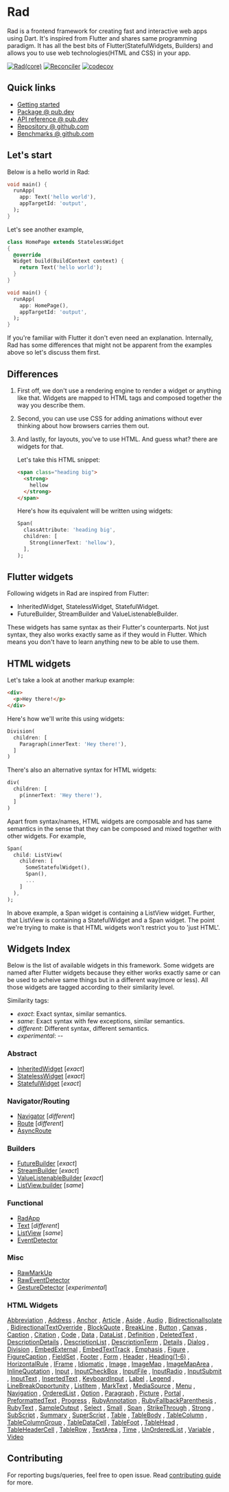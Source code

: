 # Rad

Rad is a frontend framework for creating fast and interactive web apps using Dart. It's inspired from Flutter and shares same programming paradigm. It has all the best bits of Flutter(StatefulWidgets, Builders) and allows you to use web technologies(HTML and CSS) in your app.

[![Rad(core)](https://github.com/erlage/rad/actions/workflows/rad_core.yml/badge.svg)](https://github.com/erlage/rad/actions/workflows/rad_core.yml)
[![Reconciler](https://github.com/erlage/rad/actions/workflows/reconciler.yml/badge.svg)](https://github.com/erlage/rad/actions/workflows/reconciler.yml)
[![codecov](https://codecov.io/gh/erlage/rad/branch/main/graph/badge.svg?token=PbTQU0aSDn)](https://codecov.io/gh/erlage/rad)

## Quick links

- [Getting started](https://github.com/erlage/rad/blob/main/doc/getting_started.md)
- [Package @ pub.dev](https://pub.dev/packages/rad)
- [API reference @ pub.dev](https://pub.dev/documentation/rad/latest/rad/rad-library.html)
- [Repository @ github.com](https://github.com/erlage/rad)
- [Benchmarks @ github.com](https://github.com/erlage/rad-benchmarks)

## Let's start

Below is a hello world in Rad:

```dart
void main() {
  runApp(
    app: Text('hello world'),
    appTargetId: 'output',
  );
}
```
Let's see another example,
```dart
class HomePage extends StatelessWidget
{
  @override
  Widget build(BuildContext context) {
    return Text('hello world');
  }
}

void main() {
  runApp(
    app: HomePage(),
    appTargetId: 'output',
  );
}
```
If you're familiar with Flutter it don't even need an explanation. Internally, Rad has some differences that might not be apparent from the examples above so let's discuss them first.

## Differences

1. First off, we don't use a rendering engine to render a widget or anything like that. Widgets are mapped to HTML tags and composed together the way you describe them.

2. Second, you can use use CSS for adding animations without ever thinking about how browsers carries them out.

3. And lastly, for layouts, you've to use HTML. And guess what? there are widgets for that.
  
    Let's take this HTML snippet:
    ```html
    <span class="heading big">
      <strong>
        hellow
      </strong>
    </span>
    ```
    Here's how its equivalent will be written using widgets:
    ```dart
    Span(
      classAttribute: 'heading big',
      children: [
        Strong(innerText: 'hellow'),
      ],
    );
    ```

## Flutter widgets

Following widgets in Rad are inspired from Flutter:

- InheritedWidget, StatelessWidget, StatefulWidget.
- FutureBuilder, StreamBuilder and ValueListenableBuilder.

These widgets has same syntax as their Flutter's counterparts. Not just syntax, they also works exactly same as if they would in Flutter. Which means you don't have to learn anything new to be able to use them.

## HTML widgets

Let's take a look at another markup example:
```html
<div>
  <p>Hey there!</p>
</div>
```
Here's how we'll write this using widgets:
```dart
Division(
  children: [
    Paragraph(innerText: 'Hey there!'),  
  ]
)
```
There's also an alternative syntax for HTML widgets:
```dart
div(
  children: [
    p(innerText: 'Hey there!'),
  ]
)
```

Apart from syntax/names, HTML widgets are composable and has same semantics in the sense that they can be composed and mixed together with other widgets. For example,

```dart
Span(
  child: ListView(
    children: [
      SomeStatefulWidget(),
      Span(),
      ...
    ]
  ),
);
```
In above example, a Span widget is containing a ListView widget. Further, that ListView is containing a StatefulWidget and a Span widget. The point we're trying to make is that HTML widgets won't restrict you to 'just HTML'.

## Widgets Index

Below is the list of available widgets in this framework. Some widgets are named after Flutter widgets because they either works exactly same or can be used to acheive same things but in a different way(more or less). All those widgets are tagged according to their similarity level.

Similarity tags:
  - *exact*: Exact syntax, similar semantics.
  - *same*: Exact syntax with few exceptions, similar semantics.
  - *different*: Different syntax, different semantics.
  - *experimental*: --

### Abstract

- [InheritedWidget](https://pub.dev/documentation/rad/latest/rad/InheritedWidget-class.html) \[*exact*\]
- [StatelessWidget](https://pub.dev/documentation/rad/latest/rad/StatelessWidget-class.html) \[*exact*\]
- [StatefulWidget](https://pub.dev/documentation/rad/latest/rad/StatefulWidget-class.html) \[*exact*\]

### Navigator/Routing

- [Navigator](https://pub.dev/documentation/rad/latest/rad/Navigator-class.html) \[*different*\]
- [Route](https://pub.dev/documentation/rad/latest/rad/Route-class.html) \[*different*\]
- [AsyncRoute](https://pub.dev/documentation/rad/latest/rad/AsyncRoute-class.html)

### Builders

- [FutureBuilder](https://pub.dev/documentation/rad/latest/widgets_async/FutureBuilder-class.html) \[*exact*\]
- [StreamBuilder](https://pub.dev/documentation/rad/latest/widgets_async/StreamBuilder-class.html) \[*exact*\]
- [ValueListenableBuilder](https://pub.dev/documentation/rad/latest/widgets_async/ValueListenableBuilder-class.html) \[*exact*\]
- [ListView.builder](https://pub.dev/documentation/rad/latest/rad/ListView/ListView.builder.html) \[*same*\]

### Functional

- [RadApp](https://pub.dev/documentation/rad/latest/rad/RadApp-class.html)
- [Text](https://pub.dev/documentation/rad/latest/rad/Text-class.html) \[*different*\]
- [ListView](https://pub.dev/documentation/rad/latest/rad/ListView-class.html) \[*same*\]
- [EventDetector](https://pub.dev/documentation/rad/latest/rad/EventDetector-class.html)

### Misc

- [RawMarkUp](https://pub.dev/documentation/rad/latest/rad/RawMarkUp-class.html)
- [RawEventDetector](https://pub.dev/documentation/rad/latest/rad/RawEventDetector-class.html)
- [GestureDetector](https://pub.dev/documentation/rad/latest/rad/GestureDetector-class.html) \[*experimental*\]

### HTML Widgets

[Abbreviation](https://pub.dev/documentation/rad/latest/widgets_html/Abbreviation-class.html)
, [Address](https://pub.dev/documentation/rad/latest/widgets_html/Address-class.html)
, [Anchor](https://pub.dev/documentation/rad/latest/widgets_html/Anchor-class.html)
, [Article](https://pub.dev/documentation/rad/latest/widgets_html/Article-class.html)
, [Aside](https://pub.dev/documentation/rad/latest/widgets_html/Aside-class.html)
, [Audio](https://pub.dev/documentation/rad/latest/widgets_html/Audio-class.html)
, [BidirectionalIsolate](https://pub.dev/documentation/rad/latest/widgets_html/BidirectionalIsolate-class.html)
, [BidirectionalTextOverride](https://pub.dev/documentation/rad/latest/widgets_html/BidirectionalTextOverride-class.html)
, [BlockQuote](https://pub.dev/documentation/rad/latest/widgets_html/BlockQuote-class.html)
, [BreakLine](https://pub.dev/documentation/rad/latest/widgets_html/BreakLine-class.html)
, [Button](https://pub.dev/documentation/rad/latest/widgets_html/Button-class.html)
, [Canvas](https://pub.dev/documentation/rad/latest/widgets_html/Canvas-class.html)
, [Caption](https://pub.dev/documentation/rad/latest/widgets_html/Caption-class.html)
, [Citation](https://pub.dev/documentation/rad/latest/widgets_html/Citation-class.html)
, [Code](https://pub.dev/documentation/rad/latest/widgets_html/Code-class.html)
, [Data](https://pub.dev/documentation/rad/latest/widgets_html/Data-class.html)
, [DataList](https://pub.dev/documentation/rad/latest/widgets_html/DataList-class.html)
, [Definition](https://pub.dev/documentation/rad/latest/widgets_html/Definition-class.html)
, [DeletedText](https://pub.dev/documentation/rad/latest/widgets_html/DeletedText-class.html)
, [DescriptionDetails](https://pub.dev/documentation/rad/latest/widgets_html/DescriptionDetails-class.html)
, [DescriptionList](https://pub.dev/documentation/rad/latest/widgets_html/DescriptionList-class.html)
, [DescriptionTerm](https://pub.dev/documentation/rad/latest/widgets_html/DescriptionTerm-class.html)
, [Details](https://pub.dev/documentation/rad/latest/widgets_html/Details-class.html)
, [Dialog](https://pub.dev/documentation/rad/latest/widgets_html/Dialog-class.html)
, [Division](https://pub.dev/documentation/rad/latest/widgets_html/Division-class.html)
, [EmbedExternal](https://pub.dev/documentation/rad/latest/widgets_html/EmbedExternal-class.html)
, [EmbedTextTrack](https://pub.dev/documentation/rad/latest/widgets_html/EmbedTextTrack-class.html)
, [Emphasis](https://pub.dev/documentation/rad/latest/widgets_html/Emphasis-class.html)
, [Figure](https://pub.dev/documentation/rad/latest/widgets_html/Figure-class.html)
, [FigureCaption](https://pub.dev/documentation/rad/latest/widgets_html/FigureCaption-class.html)
, [FieldSet](https://pub.dev/documentation/rad/latest/widgets_html/FieldSet-class.html)
, [Footer](https://pub.dev/documentation/rad/latest/widgets_html/Footer-class.html)
, [Form](https://pub.dev/documentation/rad/latest/widgets_html/Form-class.html)
, [Header](https://pub.dev/documentation/rad/latest/widgets_html/Header-class.html)
, [Heading(1-6)](https://pub.dev/documentation/rad/latest/widgets_html/Heading1-class.html)
, [HorizontalRule](https://pub.dev/documentation/rad/latest/widgets_html/HorizontalRule-class.html)
, [IFrame](https://pub.dev/documentation/rad/latest/widgets_html/IFrame-class.html)
, [Idiomatic](https://pub.dev/documentation/rad/latest/widgets_html/Idiomatic-class.html)
, [Image](https://pub.dev/documentation/rad/latest/widgets_html/Image-class.html)
, [ImageMap](https://pub.dev/documentation/rad/latest/widgets_html/ImageMap-class.html)
, [ImageMapArea](https://pub.dev/documentation/rad/latest/widgets_html/ImageMapArea-class.html)
, [InlineQuotation](https://pub.dev/documentation/rad/latest/widgets_html/InlineQuotation-class.html)
, [Input](https://pub.dev/documentation/rad/latest/widgets_html/Input-class.html)
, [InputCheckBox](https://pub.dev/documentation/rad/latest/widgets_html/InputCheckBox-class.html)
, [InputFile](https://pub.dev/documentation/rad/latest/widgets_html/InputFile-class.html)
, [InputRadio](https://pub.dev/documentation/rad/latest/widgets_html/InputRadio-class.html)
, [InputSubmit](https://pub.dev/documentation/rad/latest/widgets_html/InputSubmit-class.html)
, [InputText](https://pub.dev/documentation/rad/latest/widgets_html/InputText-class.html)
, [InsertedText](https://pub.dev/documentation/rad/latest/widgets_html/InsertedText-class.html)
, [KeyboardInput](https://pub.dev/documentation/rad/latest/widgets_html/KeyboardInput-class.html)
, [Label](https://pub.dev/documentation/rad/latest/widgets_html/Label-class.html)
, [Legend](https://pub.dev/documentation/rad/latest/widgets_html/Legend-class.html)
, [LineBreakOpportunity](https://pub.dev/documentation/rad/latest/widgets_html/LineBreakOpportunity-class.html)
, [ListItem](https://pub.dev/documentation/rad/latest/widgets_html/ListItem-class.html)
, [MarkText](https://pub.dev/documentation/rad/latest/widgets_html/MarkText-class.html)
, [MediaSource](https://pub.dev/documentation/rad/latest/widgets_html/MediaSource-class.html)
, [Menu](https://pub.dev/documentation/rad/latest/widgets_html/Menu-class.html)
, [Navigation](https://pub.dev/documentation/rad/latest/widgets_html/Navigation-class.html)
, [OrderedList](https://pub.dev/documentation/rad/latest/widgets_html/OrderedList-class.html)
, [Option](https://pub.dev/documentation/rad/latest/widgets_html/Option-class.html)
, [Paragraph](https://pub.dev/documentation/rad/latest/widgets_html/Paragraph-class.html)
, [Picture](https://pub.dev/documentation/rad/latest/widgets_html/Picture-class.html)
, [Portal](https://pub.dev/documentation/rad/latest/widgets_html/Portal-class.html)
, [PreformattedText](https://pub.dev/documentation/rad/latest/widgets_html/PreformattedText-class.html)
, [Progress](https://pub.dev/documentation/rad/latest/widgets_html/Progress-class.html)
, [RubyAnnotation](https://pub.dev/documentation/rad/latest/widgets_html/RubyAnnotation-class.html)
, [RubyFallbackParenthesis](https://pub.dev/documentation/rad/latest/widgets_html/RubyFallbackParenthesis-class.html)
, [RubyText](https://pub.dev/documentation/rad/latest/widgets_html/RubyText-class.html)
, [SampleOutput](https://pub.dev/documentation/rad/latest/widgets_html/SampleOutput-class.html)
, [Select](https://pub.dev/documentation/rad/latest/widgets_html/Select-class.html)
, [Small](https://pub.dev/documentation/rad/latest/widgets_html/Small-class.html)
, [Span](https://pub.dev/documentation/rad/latest/widgets_html/Span-class.html)
, [StrikeThrough](https://pub.dev/documentation/rad/latest/widgets_html/StrikeThrough-class.html)
, [Strong](https://pub.dev/documentation/rad/latest/widgets_html/Strong-class.html)
, [SubScript](https://pub.dev/documentation/rad/latest/widgets_html/SubScript-class.html)
, [Summary](https://pub.dev/documentation/rad/latest/widgets_html/Summary-class.html)
, [SuperScript](https://pub.dev/documentation/rad/latest/widgets_html/SuperScript-class.html)
, [Table](https://pub.dev/documentation/rad/latest/widgets_html/Table-class.html)
, [TableBody](https://pub.dev/documentation/rad/latest/widgets_html/TableBody-class.html)
, [TableColumn](https://pub.dev/documentation/rad/latest/widgets_html/TableColumn-class.html)
, [TableColumnGroup](https://pub.dev/documentation/rad/latest/widgets_html/TableColumnGroup-class.html)
, [TableDataCell](https://pub.dev/documentation/rad/latest/widgets_html/TableDataCell-class.html)
, [TableFoot](https://pub.dev/documentation/rad/latest/widgets_html/TableFoot-class.html)
, [TableHead](https://pub.dev/documentation/rad/latest/widgets_html/TableHead-class.html)
, [TableHeaderCell](https://pub.dev/documentation/rad/latest/widgets_html/TableHeaderCell-class.html)
, [TableRow](https://pub.dev/documentation/rad/latest/widgets_html/TableRow-class.html)
, [TextArea](https://pub.dev/documentation/rad/latest/widgets_html/TextArea-class.html)
, [Time](https://pub.dev/documentation/rad/latest/widgets_html/Time-class.html)
, [UnOrderedList](https://pub.dev/documentation/rad/latest/widgets_html/UnOrderedList-class.html)
, [Variable](https://pub.dev/documentation/rad/latest/widgets_html/Variable-class.html)
, [Video](https://pub.dev/documentation/rad/latest/widgets_html/Video-class.html)

## Contributing
For reporting bugs/queries, feel free to open issue. Read [contributing guide](https://github.com/erlage/rad/blob/main/CONTRIBUTING.md) for more.
